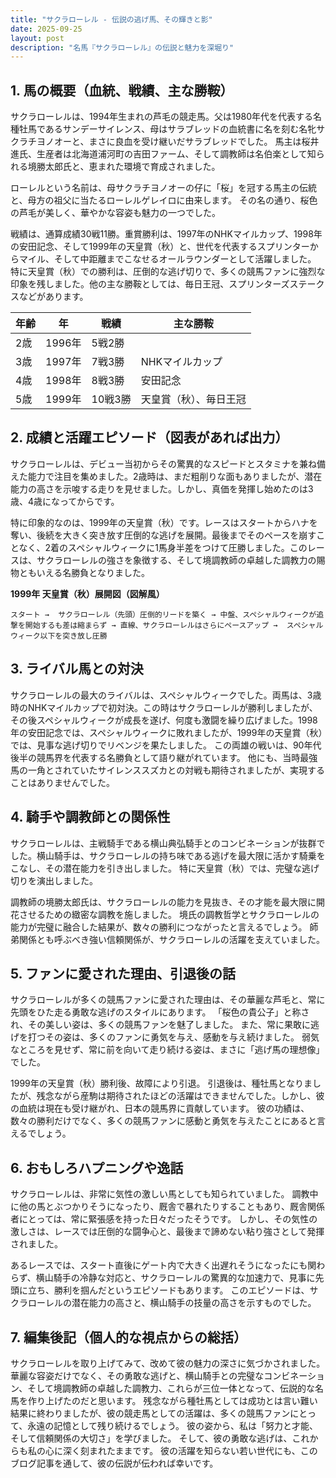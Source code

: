 ```yaml
---
title: "サクラローレル - 伝説の逃げ馬、その輝きと影"
date: 2025-09-25
layout: post
description: "名馬『サクラローレル』の伝説と魅力を深堀り"
---
```


## 1. 馬の概要（血統、戦績、主な勝鞍）

サクラローレルは、1994年生まれの芦毛の競走馬。父は1980年代を代表する名種牡馬であるサンデーサイレンス、母はサラブレッドの血統書に名を刻む名牝サクラチヨノオーと、まさに良血を受け継いだサラブレッドでした。  馬主は桜井進氏、生産者は北海道浦河町の吉田ファーム、そして調教師は名伯楽として知られる境勝太郎氏と、恵まれた環境で育成されました。

ローレルという名前は、母サクラチヨノオーの仔に「桜」を冠する馬主の伝統と、母方の祖父に当たるローレルゲレイロに由来します。  その名の通り、桜色の芦毛が美しく、華やかな容姿も魅力の一つでした。

戦績は、通算成績30戦11勝。重賞勝利は、1997年のNHKマイルカップ、1998年の安田記念、そして1999年の天皇賞（秋）と、世代を代表するスプリンターからマイル、そして中距離までこなせるオールラウンダーとして活躍しました。  特に天皇賞（秋）での勝利は、圧倒的な逃げ切りで、多くの競馬ファンに強烈な印象を残しました。他の主な勝鞍としては、毎日王冠、スプリンターズステークスなどがあります。

| 年齢 | 年 | 戦績 | 主な勝鞍 |
|---|---|---|---|
| 2歳 | 1996年 | 5戦2勝 |  |
| 3歳 | 1997年 | 7戦3勝 | NHKマイルカップ |
| 4歳 | 1998年 | 8戦3勝 | 安田記念 |
| 5歳 | 1999年 | 10戦3勝 | 天皇賞（秋）、毎日王冠 |


## 2. 成績と活躍エピソード（図表があれば出力）

サクラローレルは、デビュー当初からその驚異的なスピードとスタミナを兼ね備えた能力で注目を集めました。2歳時は、まだ粗削りな面もありましたが、潜在能力の高さを示唆する走りを見せました。しかし、真価を発揮し始めたのは3歳、4歳になってからです。

特に印象的なのは、1999年の天皇賞（秋）です。レースはスタートからハナを奪い、後続を大きく突き放す圧倒的な逃げを展開。最後までそのペースを崩すことなく、2着のスペシャルウィークに1馬身半差をつけて圧勝しました。このレースは、サクラローレルの強さを象徴する、そして境調教師の卓越した調教力の賜物ともいえる名勝負となりました。

**1999年 天皇賞（秋）展開図（図解風）**

```
スタート →  サクラローレル（先頭）圧倒的リードを築く → 中盤、スペシャルウィークが追撃を開始するも差は縮まらず → 直線、サクラローレルはさらにペースアップ →  スペシャルウィーク以下を突き放し圧勝
```


## 3. ライバル馬との対決

サクラローレルの最大のライバルは、スペシャルウィークでした。両馬は、3歳時のNHKマイルカップで初対決。この時はサクラローレルが勝利しましたが、その後スペシャルウィークが成長を遂げ、何度も激闘を繰り広げました。1998年の安田記念では、スペシャルウィークに敗れましたが、1999年の天皇賞（秋）では、見事な逃げ切りでリベンジを果たしました。  この両雄の戦いは、90年代後半の競馬界を代表する名勝負として語り継がれています。  他にも、当時最強馬の一角とされていたサイレンススズカとの対戦も期待されましたが、実現することはありませんでした。


## 4. 騎手や調教師との関係性

サクラローレルは、主戦騎手である横山典弘騎手とのコンビネーションが抜群でした。横山騎手は、サクラローレルの持ち味である逃げを最大限に活かす騎乗をこなし、その潜在能力を引き出しました。  特に天皇賞（秋）では、完璧な逃げ切りを演出しました。

調教師の境勝太郎氏は、サクラローレルの能力を見抜き、その才能を最大限に開花させるための緻密な調教を施しました。  境氏の調教哲学とサクラローレルの能力が完璧に融合した結果が、数々の勝利につながったと言えるでしょう。  師弟関係とも呼ぶべき強い信頼関係が、サクラローレルの活躍を支えていました。


## 5. ファンに愛された理由、引退後の話

サクラローレルが多くの競馬ファンに愛された理由は、その華麗な芦毛と、常に先頭をひた走る勇敢な逃げのスタイルにあります。  「桜色の貴公子」と称され、その美しい姿は、多くの競馬ファンを魅了しました。  また、常に果敢に逃げを打つその姿は、多くのファンに勇気を与え、感動を与え続けました。  弱気なところを見せず、常に前を向いて走り続ける姿は、まさに「逃げ馬の理想像」でした。

1999年の天皇賞（秋）勝利後、故障により引退。  引退後は、種牡馬となりましたが、残念ながら産駒は期待されたほどの活躍はできませんでした。しかし、彼の血統は現在も受け継がれ、日本の競馬界に貢献しています。  彼の功績は、数々の勝利だけでなく、多くの競馬ファンに感動と勇気を与えたことにあると言えるでしょう。


## 6. おもしろハプニングや逸話

サクラローレルは、非常に気性の激しい馬としても知られていました。  調教中に他の馬とぶつかりそうになったり、厩舎で暴れたりすることもあり、厩舎関係者にとっては、常に緊張感を持った日々だったそうです。  しかし、その気性の激しさは、レースでは圧倒的な闘争心と、最後まで諦めない粘り強さとして発揮されました。  

あるレースでは、スタート直後にゲート内で大きく出遅れそうになったにも関わらず、横山騎手の冷静な対応と、サクラローレルの驚異的な加速力で、見事に先頭に立ち、勝利を掴んだというエピソードもあります。  このエピソードは、サクラローレルの潜在能力の高さと、横山騎手の技量の高さを示すものでした。


## 7. 編集後記（個人的な視点からの総括）

サクラローレルを取り上げてみて、改めて彼の魅力の深さに気づかされました。  華麗な容姿だけでなく、その勇敢な逃げと、横山騎手との完璧なコンビネーション、そして境調教師の卓越した調教力、これらが三位一体となって、伝説的な名馬を作り上げたのだと思います。  残念ながら種牡馬としては成功とは言い難い結果に終わりましたが、彼の競走馬としての活躍は、多くの競馬ファンにとって、永遠の記憶として残り続けるでしょう。  彼の姿から、私は「努力と才能、そして信頼関係の大切さ」を学びました。  そして、彼の勇敢な逃げは、これからも私の心に深く刻まれたままです。  彼の活躍を知らない若い世代にも、このブログ記事を通して、彼の伝説が伝われば幸いです。
